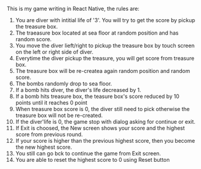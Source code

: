 This is my game writing in React Native, the rules are:
1. You are diver with intitial life of '3'. You will try to get the score by pickup the treasure box.
2. The traeasure box located at sea floor at random position and has random score.
3. You move the diver lieft/right to pickup the treasure box by touch screen on the left or right side of diver.
4. Everytime the diver pickup the treasure, you will get score from treasure box.
5. The treasure box will be re-createa again random position and random score.
6. The bombs randomly drop to sea floor.
7. If a bomb hits diver, the diver's life decreased by 1.
8. If a bomb hits treasure box, the teasure box's score reduced by 10 points until it reaches 0 point
9. When treasure box score is 0, the diver still need to pick otherwise the treasure box will not be re-created.
10. If the diver'life is 0, the game stop with dialog asking for continue or exit.
11. If Exit is choosed, the New screen shows your score and the highest score from previous round.
12. If your score is higher than the previous highest score, then you become the new highest score.
13. You still can go bck to continue the game from Exit screen.
14. You are able to reset the highest score to 0 using Reset button
